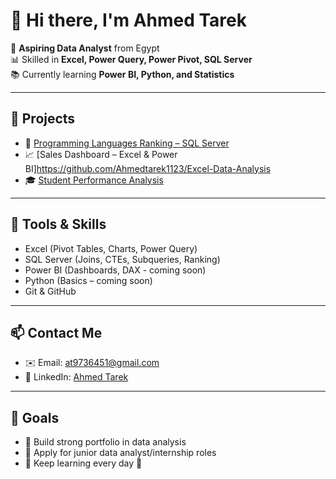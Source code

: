 

# 👋 Hi there, I'm Ahmed Tarek

🎯 **Aspiring Data Analyst** from Egypt  
📊 Skilled in **Excel, Power Query, Power Pivot, SQL Server**  
📚 Currently learning **Power BI, Python, and Statistics**

---

## 🚀 Projects
- 🔢 [Programming Languages Ranking – SQL Server](https://github.com/Ahmedtarek1123/SQL-SERVER)
- 📈 [Sales Dashboard – Excel & Power BI]https://github.com/Ahmedtarek1123/Excel-Data-Analysis 
- 🎓 [Student Performance Analysis](https://github.com/Ahmedtarek1123/student-data)

---

## 🧰 Tools & Skills
- Excel (Pivot Tables, Charts, Power Query)
- SQL Server (Joins, CTEs, Subqueries, Ranking)
- Power BI (Dashboards, DAX - coming soon)
- Python (Basics – coming soon)
- Git & GitHub

---

## 📫 Contact Me
- ✉️ Email: [at9736451@gmail.com](mailto:at9736451@gmail.com)
- 💼 LinkedIn: [Ahmed Tarek](https://www.linkedin.com/in/ahmed-tarek-345550370)
---

## 🧠 Goals
- 📌 Build strong portfolio in data analysis
- 📌 Apply for junior data analyst/internship roles
- 📌 Keep learning every day 💪
